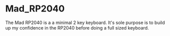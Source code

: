 # Mad_RP2040

The Mad RP2040 is a a minimal 2 key keyboard. It's sole purpose is to build up my confidence in the RP2040 before doing a full sized keyboard. 

